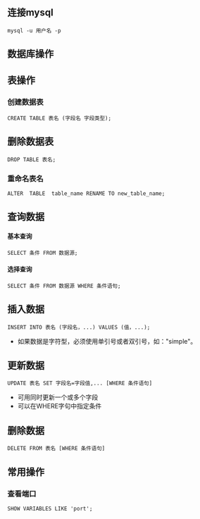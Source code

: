 ## 连接mysql
```mysql
mysql -u 用户名 -p
```

## 数据库操作



## 表操作

### 创建数据表

```mysql
CREATE TABLE 表名 (字段名 字段类型);
```

## 删除数据表

```mysql
DROP TABLE 表名;
```

### 重命名表名

```mysql
ALTER  TABLE  table_name RENAME TO new_table_name;
```



## 查询数据

#### 基本查询

```mysql
SELECT 条件 FROM 数据源;
```

#### 选择查询

```mysql
SELECT 条件 FROM 数据源 WHERE 条件语句;
```



## 插入数据

```mysql
INSERT INTO 表名 (字段名，...) VALUES (值，...);
```

* 如果数据是字符型，必须使用单引号或者双引号，如："simple"。



## 更新数据

```mysql
UPDATE 表名 SET 字段名=字段值,... [WHERE 条件语句]
```

* 可用同时更新一个或多个字段
* 可以在WHERE字句中指定条件



## 删除数据

```mysql
DELETE FROM 表名 [WHERE 条件语句]
```



## 常用操作

### 查看端口

```mysql
SHOW VARIABLES LIKE 'port';
```

